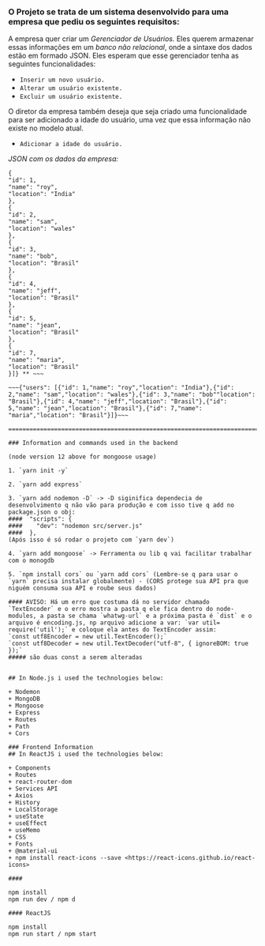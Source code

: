 ### O Projeto se trata de um sistema desenvolvido para uma empresa que pediu os seguintes requisitos: 
A empresa quer criar um *Gerenciador de Usuários.* Eles
querem armazenar essas informações em um *banco não relacional*, onde a sintaxe dos dados estão em formado JSON. Eles esperam que esse gerenciador tenha as seguintes
funcionalidades:

+ `Inserir um novo usuário.`
+ `Alterar um usuário existente.`
+ `Excluir um usuário existente.`

O diretor da empresa também deseja que seja criado uma funcionalidade para ser
adicionado a idade do usuário, uma vez que essa informação não existe no modelo
atual.

+ `Adicionar a idade do usuário.`

*JSON com os dados da empresa:*
~~~ ** {"users": [
{
"id": 1,
"name": "roy",
"location": "India"
},
{
"id": 2,
"name": "sam",
"location": "wales"
},
{
"id": 3,
"name": "bob",
"location": "Brasil"
},
{
"id": 4,
"name": "jeff",
"location": "Brasil"
},
{
"id": 5,
"name": "jean",
"location": "Brasil"
},
{
"id": 7,
"name": "maria",
"location": "Brasil"
}]} ** ~~~

~~~{"users": [{"id": 1,"name": "roy","location": "India"},{"id": 2,"name": "sam","location": "wales"},{"id": 3,"name": "bob""location": "Brasil"},{"id": 4,"name": "jeff","location": "Brasil"},{"id": 5,"name": "jean","location": "Brasil"},{"id": 7,"name": "maria","location": "Brasil"}]}~~~

==========================================================================

### Information and commands used in the backend

(node version 12 above for mongoose usage)

1. `yarn init -y` 

2. `yarn add express`

3. `yarn add nodemon -D` -> -D siginifica dependecia de desenvolvimento q não vão para produção e com isso tive q add no package.json o obj:
####  "scripts": {
####    "dev": "nodemon src/server.js"
####  },
(Após isso é só rodar o projeto com `yarn dev`)

4. `yarn add mongoose` -> Ferramenta ou lib q vai facilitar trabalhar com o monogdb

5. `npm install cors` ou `yarn add cors` (Lembre-se q para usar o `yarn` precisa instalar globalmente) - (CORS protege sua API pra que niguém consuma sua API e roube seus dados)

#### AVISO: Há um erro que costuma dá no servidor chamado `TextEncoder` e o erro mostra a pasta q ele fica dentro do node-modules, a pasta se chama `whatwg-url` e a próxima pasta é `dist` e o arquivo é encoding.js, np arquivo adicione a var: `var util= require('util');` e coloque ela antes do TextEncoder assim: 
`const utf8Encoder = new util.TextEncoder();`
`const utf8Decoder = new util.TextDecoder("utf-8", { ignoreBOM: true });`
##### são duas const a serem alteradas


## In Node.js i used the technologies below:

+ Nodemon
+ MongoDB
+ Mongoose
+ Express
+ Routes
+ Path
+ Cors

### Frontend Information
## In ReactJS i used the technologies below:

+ Components
+ Routes
+ react-router-dom
+ Services API
+ Axios
+ History
+ LocalStorage
+ useState
+ useEffect
+ useMemo
+ CSS
+ Fonts
+ @material-ui
+ npm install react-icons --save <https://react-icons.github.io/react-icons>

#### 

npm install
npm run dev / npm d

#### ReactJS

npm install
npm run start / npm start
